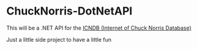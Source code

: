 # ChuckNorris-DotNetAPI
This will be a .NET API for the [ICNDB (Internet of Chuck Norris Database)](http://icndb.com)

Just a little side project to have a little fun

